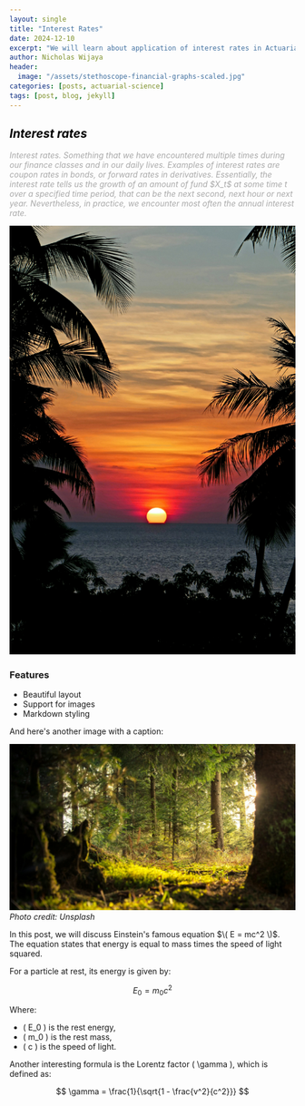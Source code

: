 ```yaml
---
layout: single
title: "Interest Rates"
date: 2024-12-10
excerpt: "We will learn about application of interest rates in Actuarial Science."
author: Nicholas Wijaya
header: 
  image: "/assets/stethoscope-financial-graphs-scaled.jpg"
categories: [posts, actuarial-science]
tags: [post, blog, jekyll]
---
```



<h2 style="color:black; font-style:italic;">Interest rates</h2>

<p style="color:darkgray; font-style:italic;">
Interest rates. Something that we have encountered multiple times during our finance classes and in our daily lives. Examples of interest rates are coupon rates in bonds, or forward rates in derivatives. Essentially, the interest rate tells us the growth of an amount of fund $X_t$ at some time t over a specified time period, that can be the next second, next hour or next year. Nevertheless, in practice, we encounter most often the annual interest rate.
</p>


![A Stunning Sunset](/assets/sunset.jpg)

### Features

- Beautiful layout
- Support for images
- Markdown styling

And here's another image with a caption:

![A Calm Forest](/assets/forest.jpg)
*Photo credit: Unsplash*


In this post, we will discuss Einstein's famous equation $\( E = mc^2 \)$. The equation states that energy is equal to mass times the speed of light squared.

For a particle at rest, its energy is given by:

$$
E_0 = m_0 c^2
$$

Where:
- \( E_0 \) is the rest energy,
- \( m_0 \) is the rest mass,
- \( c \) is the speed of light.

Another interesting formula is the Lorentz factor \( \gamma \), which is defined as:

$$
\gamma = \frac{1}{\sqrt{1 - \frac{v^2}{c^2}}}
$$






